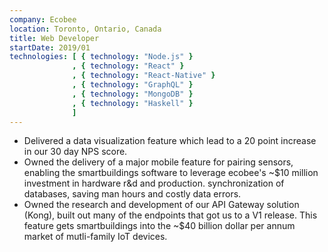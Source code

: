 ```yaml
---
company: Ecobee
location: Toronto, Ontario, Canada
title: Web Developer
startDate: 2019/01
technologies: [ { technology: "Node.js" }
              , { technology: "React" }
              , { technology: "React-Native" }
              , { technology: "GraphQL" }
              , { technology: "MongoDB" }
              , { technology: "Haskell" }
              ]
---
```

- Delivered a data visualization feature which lead to a 20 point increase in our 30 day NPS score.
- Owned the delivery of a major mobile feature for pairing sensors, enabling the smartbuildings software to leverage ecobee's ~$10 million investment in hardware r&d and production.
synchronization of databases, saving man hours and costly data errors.
- Owned the research and development of our API Gateway solution (Kong), built out many of the endpoints that got us to a V1 release. This feature gets smartbuildings into the ~$40 billion dollar per annum market of mutli-family IoT devices.
